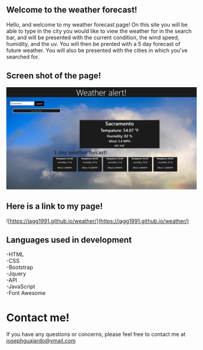 ## Welcome to the weather forecast!

Hello, and welcome to my weather forecast page! On this site you will be able to type in the city you would like to view the weather for in the search bar, and will be presented with the current condition, the wind speed, humidity, and the uv. You will then be prented with a 5 day forecast of future weather. You will also be presented with the cities in which you've searched for. 

## Screen shot of the page! 
![](Assets/weather.png)

## Here is a link to my page!
![https://jagg1991.github.io/weather/](https://jagg1991.github.io/weather/)

## Languages used in development

-HTML\
-CSS\
-Bootstrap\
-Jquery\
-API\
-JavaScript\
-Font Awesome

# Contact me! 

If you have any questions or concerns, please feel free to contact me at [josephguajardo@ymail.com](josephguajardo@ymail.com)
